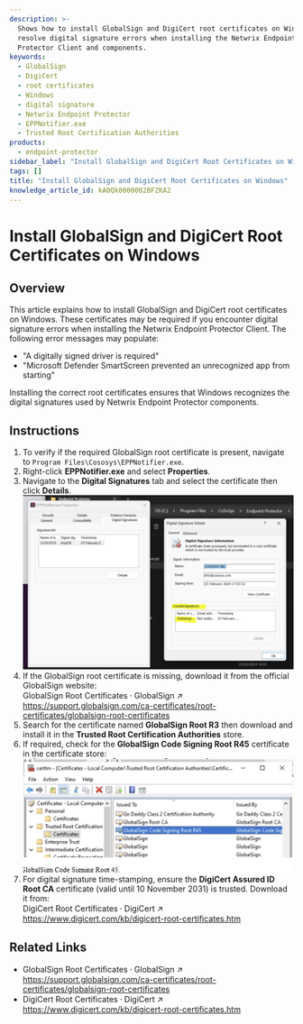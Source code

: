```yaml
---
description: >-
  Shows how to install GlobalSign and DigiCert root certificates on Windows to
  resolve digital signature errors when installing the Netwrix Endpoint
  Protector Client and components.
keywords:
  - GlobalSign
  - DigiCert
  - root certificates
  - Windows
  - digital signature
  - Netwrix Endpoint Protector
  - EPPNotifier.exe
  - Trusted Root Certification Authorities
products:
  - endpoint-protector
sidebar_label: "Install GlobalSign and DigiCert Root Certificates on Windows"
tags: []
title: "Install GlobalSign and DigiCert Root Certificates on Windows"
knowledge_article_id: kA0Qk0000002BFZKA2
---
```


# Install GlobalSign and DigiCert Root Certificates on Windows

## Overview

This article explains how to install GlobalSign and DigiCert root certificates on Windows. These certificates may be required if you encounter digital signature errors when installing the Netwrix Endpoint Protector Client. The following error messages may populate:

- "A digitally signed driver is required"
- "Microsoft Defender SmartScreen prevented an unrecognized app from starting"

Installing the correct root certificates ensures that Windows recognizes the digital signatures used by Netwrix Endpoint Protector components.

## Instructions

1. To verify if the required GlobalSign root certificate is present, navigate to `Program Files\Cososys\EPPNotifier.exe`.
2. Right-click **EPPNotifier.exe** and select **Properties**.
3. Navigate to the **Digital Signatures** tab and select the certificate then click **Details**.  
   ![Viewing digital signature details for EPPNotifier.exe](./images/ka0Qk000000ETF3_0EMQk00000C8rxt.png)
4. If the GlobalSign root certificate is missing, download it from the official GlobalSign website:  
   GlobalSign Root Certificates ⸱ GlobalSign ↗️  
   https://support.globalsign.com/ca-certificates/root-certificates/globalsign-root-certificates
5. Search for the certificate named **GlobalSign Root R3** then download and install it in the **Trusted Root Certification Authorities** store.
6. If required, check for the **GlobalSign Code Signing Root R45** certificate in the certificate store:  
   ![Checking for GlobalSign Code Signing Root R45 in certificate store](./images/ka0Qk000000ETF3_0EMQk00000C8rLD.png)
7. For digital signature time-stamping, ensure the **DigiCert Assured ID Root CA** certificate (valid until 10 November 2031) is trusted. Download it from:  
   DigiCert Root Certificates ⸱ DigiCert ↗️  
   https://www.digicert.com/kb/digicert-root-certificates.htm

## Related Links

- GlobalSign Root Certificates ⸱ GlobalSign ↗️  
  https://support.globalsign.com/ca-certificates/root-certificates/globalsign-root-certificates
- DigiCert Root Certificates ⸱ DigiCert ↗️  
  https://www.digicert.com/kb/digicert-root-certificates.htm

